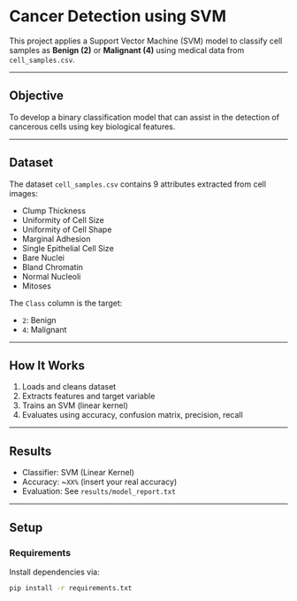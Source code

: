 # Cancer Detection using SVM

This project applies a Support Vector Machine (SVM) model to classify cell samples as **Benign (2)** or **Malignant (4)** using medical data from `cell_samples.csv`.

---

## Objective
To develop a binary classification model that can assist in the detection of cancerous cells using key biological features.

---

## Dataset
The dataset `cell_samples.csv` contains 9 attributes extracted from cell images:
- Clump Thickness
- Uniformity of Cell Size
- Uniformity of Cell Shape
- Marginal Adhesion
- Single Epithelial Cell Size
- Bare Nuclei
- Bland Chromatin
- Normal Nucleoli
- Mitoses

The `Class` column is the target:
- `2`: Benign
- `4`: Malignant

---

##  How It Works

1. Loads and cleans dataset
2. Extracts features and target variable
3. Trains an SVM (linear kernel)
4. Evaluates using accuracy, confusion matrix, precision, recall

---

## Results
- Classifier: SVM (Linear Kernel)
- Accuracy: ~`XX%` (insert your real accuracy)
- Evaluation: See `results/model_report.txt`

---

## Setup

### Requirements
Install dependencies via:

```bash
pip install -r requirements.txt

